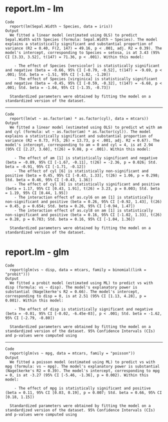 # report.lm - lm

    Code
      report(lm(Sepal.Width ~ Species, data = iris))
    Output
      We fitted a linear model (estimated using OLS) to predict Sepal.Width with Species (formula: Sepal.Width ~ Species). The model explains a statistically significant and substantial proportion of variance (R2 = 0.40, F(2, 147) = 49.16, p < .001, adj. R2 = 0.39). The model's intercept, corresponding to Species = setosa, is at 3.43 (95% CI [3.33, 3.52], t(147) = 71.36, p < .001). Within this model:
      
        - The effect of Species [versicolor] is statistically significant and negative (beta = -0.66, 95% CI [-0.79, -0.52], t(147) = -9.69, p < .001; Std. beta = -1.51, 95% CI [-1.82, -1.20])
        - The effect of Species [virginica] is statistically significant and negative (beta = -0.45, 95% CI [-0.59, -0.32], t(147) = -6.68, p < .001; Std. beta = -1.04, 95% CI [-1.35, -0.73])
      
      Standardized parameters were obtained by fitting the model on a standardized version of the dataset.

---

    Code
      report(lm(wt ~ as.factor(am) * as.factor(cyl), data = mtcars))
    Output
      We fitted a linear model (estimated using OLS) to predict wt with am and cyl (formula: wt ~ as.factor(am) * as.factor(cyl)). The model explains a statistically significant and substantial proportion of variance (R2 = 0.73, F(5, 26) = 13.73, p < .001, adj. R2 = 0.67). The model's intercept, corresponding to am = 0 and cyl = 4, is at 2.94 (95% CI [2.27, 3.60], t(26) = 9.08, p < .001). Within this model:
      
        - The effect of am [1] is statistically significant and negative (beta = -0.89, 95% CI [-1.67, -0.11], t(26) = -2.36, p = 0.026; Std. beta = -0.91, 95% CI [-1.71, -0.12])
        - The effect of cyl [6] is statistically non-significant and positive (beta = 0.45, 95% CI [-0.43, 1.33], t(26) = 1.06, p = 0.298; Std. beta = 0.46, 95% CI [-0.43, 1.36])
        - The effect of cyl [8] is statistically significant and positive (beta = 1.17, 95% CI [0.43, 1.91], t(26) = 3.23, p = 0.003; Std. beta = 1.19, 95% CI [0.44, 1.95])
        - The interaction effect of as.cyl6 on am [1] is statistically non-significant and positive (beta = 0.26, 95% CI [-0.92, 1.43], t(26) = 0.45, p = 0.654; Std. beta = 0.26, 95% CI [-0.94, 1.47])
        - The interaction effect of as.cyl8 on am [1] is statistically non-significant and positive (beta = 0.16, 95% CI [-1.02, 1.33], t(26) = 0.28, p = 0.783; Std. beta = 0.16, 95% CI [-1.04, 1.36])
      
      Standardized parameters were obtained by fitting the model on a standardized version of the dataset.

# report.lm - glm

    Code
      report(glm(vs ~ disp, data = mtcars, family = binomial(link = "probit")))
    Output
      We fitted a probit model (estimated using ML) to predict vs with disp (formula: vs ~ disp). The model's explanatory power is substantial (Nagelkerke's R2 = 0.66). The model's intercept, corresponding to disp = 0, is at 2.51 (95% CI [1.13, 4.28], p = 0.001). Within this model:
      
        - The effect of disp is statistically significant and negative (beta = -0.01, 95% CI [-0.02, -6.45e-03], p < .001; Std. beta = -1.62, 95% CI [-2.79, -0.80])
      
      Standardized parameters were obtained by fitting the model on a standardized version of the dataset. 95% Confidence Intervals (CIs) and p-values were computed using 

---

    Code
      report(glm(vs ~ mpg, data = mtcars, family = "poisson"))
    Output
      We fitted a poisson model (estimated using ML) to predict vs with mpg (formula: vs ~ mpg). The model's explanatory power is substantial (Nagelkerke's R2 = 0.39). The model's intercept, corresponding to mpg = 0, is at -3.27 (95% CI [-5.46, -1.36], p = 0.002). Within this model:
      
        - The effect of mpg is statistically significant and positive (beta = 0.11, 95% CI [0.03, 0.19], p = 0.007; Std. beta = 0.66, 95% CI [0.18, 1.15])
      
      Standardized parameters were obtained by fitting the model on a standardized version of the dataset. 95% Confidence Intervals (CIs) and p-values were computed using 

